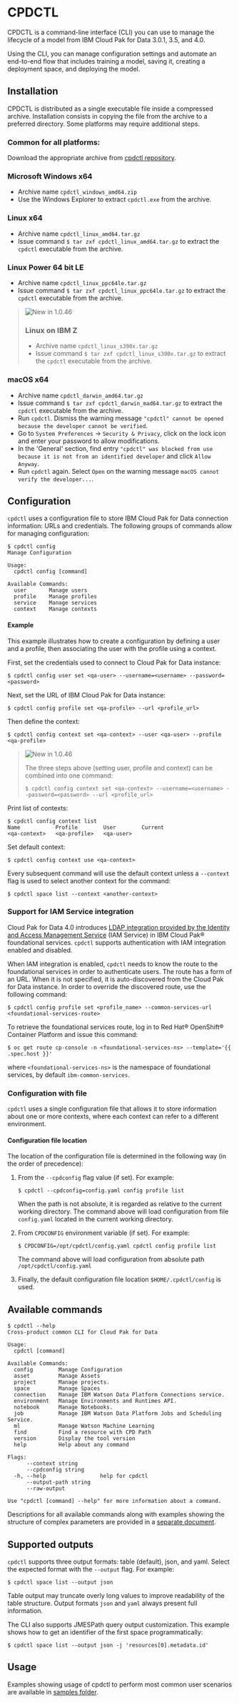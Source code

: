 # CPDCTL
CPDCTL is a command-line interface (CLI) you can use to manage the lifecycle of a model from IBM Cloud Pak for Data 3.0.1, 3.5, and 4.0.

Using the CLI, you can manage configuration settings and automate an end-to-end flow that includes training a model, saving it, creating a deployment space, and deploying the model.

## Installation

CPDCTL is distributed as a single executable file inside a compressed archive. Installation consists in copying the file from the archive to a preferred directory. Some platforms may require additional steps.

### Common for all platforms:
Download the appropriate archive from [cpdctl repository](https://github.com/IBM/cpdctl/releases/).

### Microsoft Windows x64
* Archive name `cpdctl_windows_amd64.zip`
* Use the Windows Explorer to extract `cpdctl.exe` from the archive.
  
### Linux x64
* Archive name `cpdctl_linux_amd64.tar.gz`
* Issue command `$ tar zxf cpdctl_linux_amd64.tar.gz` to extract the `cpdctl` executable from the archive.

### Linux Power 64 bit LE
* Archive name `cpdctl_linux_ppc64le.tar.gz`
* Issue command `$ tar zxf cpdctl_linux_ppc64le.tar.gz` to extract the `cpdctl` executable from the archive.

> ![New in 1.0.46](https://img.shields.io/badge/New%20in-1.0.46-blue)
> ### Linux on IBM Z
> * Archive name `cpdctl_linux_s390x.tar.gz`
> * Issue command `$ tar zxf cpdctl_linux_s390x.tar.gz` to extract the `cpdctl` executable from the archive.

### macOS x64
* Archive name `cpdctl_darwin_amd64.tar.gz`
* Issue command `$ tar zxf cpdctl_darwin_mad64.tar.gz` to extract the `cpdctl` executable from the archive.
* Run `cpdctl`. Dismiss the warning message `"cpdctl" cannot be opened because the developer cannot be verified`.
* Go to `System Preferences` -> `Security & Privacy`, click on the lock icon and enter your password to allow modifications.
* In the 'General' section, find entry `"cpdctl" was blocked from use because it is not from an identified developer` and click `Allow Anyway`.
* Run `cpdctl` again. Select `Open` on the warning message `macOS cannot verify the developer...`.

## Configuration
`cpdctl` uses a configuration file to store IBM Cloud Pak for Data connection information: URLs and credentials. The following groups of commands allow for managing configuration:

```
$ cpdctl config
Manage Configuration

Usage:
  cpdctl config [command]

Available Commands:
  user       Manage users
  profile    Manage profiles
  service    Manage services
  context    Manage contexts
``` 

#### Example

This example illustrates how to create a configuration by defining a user and a profile, then associating the user with the profile using a context.

First, set the credentials used to connect to Cloud Pak for Data instance:

```
$ cpdctl config user set <qa-user> --username=<username> --password=<password>
``` 

Next, set the URL of IBM Cloud Pak for Data instance:

```
$ cpdctl config profile set <qa-profile> --url <profile_url>
```

Then define the context:

```
$ cpdctl config context set <qa-context> --user <qa-user> --profile <qa-profile>
```

> ![New in 1.0.46](https://img.shields.io/badge/New%20in-1.0.46-blue)
> 
> The three steps above (setting user, profile and context) can be combined into one command:
> ```
> $ cpdctl config context set <qa-context> --username=<username> --password=<password> --url <profile_url>
> ```

Print list of contexts:

```
$ cpdctl config context list
Name           Profile        User        Current   
<qa-context>   <qa-profile>   <qa-user>  
```

Set default context:

```
$ cpdctl config context use <qa-context>
```

Every subsequent command will use the default context unless a `--context` flag is used to select another context for the command:
```
$ cpdctl space list --context <another-context>
```
### Support for IAM Service integration
Cloud Pak for Data 4.0 introduces [LDAP integration provided by the Identity and Access Management Service](https://www.ibm.com/docs/en/cloud-paks/cp-data/4.0?topic=tasks-integrating-iam-service) (IAM Service) in IBM Cloud Pak® foundational services.
`cpdctl` supports authentication with IAM integration enabled and disabled.

When IAM integration is enabled, `cpdctl` needs to know the route to the foundational services in order to authenticate users. The route has a form of an URL. 
When it is not specified, it is auto-discovered from the Cloud Pak for Data instance. In order to override the discovered route, use the following command:
```shell
$ cpdctl config profile set <profile_name> --common-services-url <foundational-services-route>
```
To retrieve the foundational services route, log in to Red Hat® OpenShift® Container Platform and issue this command:
```shell
$ oc get route cp-console -n <foundational-services-ns> --template='{{ .spec.host }}'
```
where `<foundational-services-ns>` is the namespace of foundational services, by default `ibm-common-services`.

### Configuration with file

`cpdctl` uses a single configuration file that allows it to store information about one or more contexts, where each context can refer to a different environment.

#### Configuration file location

The location of the configuration file is determined in the following way (in the order of precedence):
1. From the `--cpdconfig` flag value (if set). For example:
   
   `$ cpdctl --cpdconfig=config.yaml config profile list`
   
   When the path is not absolute, it is regarded as relative to the current working directory. The command above will load configuration from file `config.yaml` located in the current working directory.
2. From `CPDCONFIG` environment variable (if set). For example:

   `$ CPDCONFIG=/opt/cpdctl/config.yaml cpdctl config profile list`
   
   The command above will load configuration from absolute path `/opt/cpdctl/config.yaml`
3. Finally, the default configuration file location `$HOME/.cpdctl/config` is used.


## Available commands
```
$ cpdctl --help
Cross-product common CLI for Cloud Pak for Data

Usage:
  cpdctl [command]

Available Commands:
  config        Manage Configuration
  asset         Manage Assets
  project       Manage projects.
  space         Manage Spaces
  connection    Manage IBM Watson Data Platform Connections service.
  environment   Manage Environments and Runtimes API.
  notebook      Manage Notebooks.
  job           Manage IBM Watson Data Platform Jobs and Scheduling Service.
  ml            Manage Watson Machine Learning
  find          Find a resource with CPD Path
  version       Display the tool version
  help          Help about any command

Flags:
      --context string       
      --cpdconfig string     
  -h, --help                 help for cpdctl
      --output-path string   
      --raw-output

Use "cpdctl [command] --help" for more information about a command.
```
Descriptions for all available commands along with examples showing the structure of complex parameters are provided in a [separate document](/README_command_reference.md).

## Supported outputs
`cpdctl` supports three output formats: table (default), json, and yaml. Select the expected format with the `--output` flag. For example:
```
$ cpdctl space list --output json
```
Table output may truncate overly long values to improve readability of the table structure. Output formats `json` and `yaml` always present full information.

The CLI also supports JMESPath query output customization. This example shows how to get an identifier of the first space programmatically:
```
$ cpdctl space list --output json -j 'resources[0].metadata.id'
```

## Usage

Examples showing usage of cpdctl to perform most common user scenarios are available in [samples folder](https://github.com/IBM/cpdctl/tree/master/samples).
